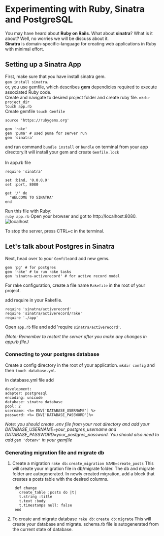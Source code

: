 # Experimenting with Ruby, Sinatra and PostgreSQL
You may have heard about **Ruby on Rails**. What about **sinatra**? What is it about?
Well, no worries we will be discuss about it.<br>
**Sinatra** is domain-specific-language for creating web applications in Ruby with minimal effort.

## Setting up a Sinatra App
First, make sure that you have install sinatra gem.<br>
`gem install sinatra`.<br>
or, you use gemfile, which describes **gem** dependicies required to execute associated Ruby code.<br>
Create and navigate to desired project folder and create ruby file.
`mkdir project_dir`<br>
`touch app.rb`<br>
Create gemfile `touch Gemfile` <br>
    
    source 'https://rubygems.org'

    gem 'rake'
    gem 'puma' # used puma for server run
    gem 'sinatra'
and run command `bundle install` or  `bundle` on terminal from your app directory.It will install your gem and create `Gemfile.lock`<br><br>
In app.rb file<br>
    
    require 'sinatra'

    set :bind, '0.0.0.0'
    set :port, 8080

    get '/' do
      "WELCOME TO SINATRA"
    end   

Run this file with Ruby:<br>
`ruby app.rb`
Open your browser and got to  http://localhost:8080. <br>
![localhost](https://user-images.githubusercontent.com/53853226/160815103-b3ea6d93-3c9a-42b3-ab61-dcf06e81cfd0.png)

To stop the server, press CTRL+c in the terminal.

## Let's talk about Postgres in Sinatra
Next, head over to your `Gemfile`and add new gems.

    gem 'pg' # for postgres      
    gem 'rake' # to run rake tasks
    gem 'sinatra-activerecord' # for active record model

For rake configuration, create a file name `Rakefile` in the root of your project.

add require in your Rakefile.

    require 'sinatra/activerecord'
    require 'sinatra/activerecord/rake'
    require './app'

Open `app.rb` file and add 'require `sinatra/activerecord'`.<br>

*(Note: Remember to restart the server after you make any changes in app.rb file.)*

### Connecting to your postgres database
Create a config directory in the root of your application. `mkdir config` and then `touch database.yml`.

In database.yml file add

    development:
    adapter: postgresql
    encoding: unicode
    database: sinatra_database
    pool: 2
    username: <%= ENV['DATABASE_USERNAME'] %>
    password: <%= ENV['DATABASE_PASSWORD']%>

*Note: you should create .env file  from your root directory and add your DATABASE_USERNAME=your_postgres_username and DATABASE_PASSWORD=your_postgres_password. You should also need to add `gem 'dotenv'` in your gemfile*

### Generating migration file and migrate db
1. Create a migration
    `rake db:create_migration NAME=create_posts`
    This will create your migration file in db/migrate folder. The db and migrate folder are autogenerated.
    In newly created migration, add a block that creates a posts table with the desired columns.

        def change
          create_table :posts do |t|
          t.string :title
          t.text :body
          t.timestamps null: false
        end

2. To create and migrate database
    `rake db:create db:migrate`
    This will create your database and migrate. schema.rb file is autogenerated from the current state of database.
